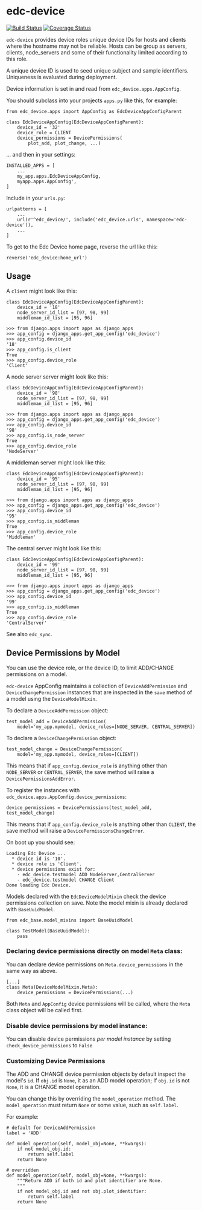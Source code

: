 # edc-device

[![Build Status](https://travis-ci.org/botswana-harvard/edc-device.svg?branch=develop)](https://travis-ci.org/botswana-harvard/edc-device) [![Coverage Status](https://coveralls.io/repos/github/botswana-harvard/edc-device/badge.svg?branch=develop)](https://coveralls.io/github/botswana-harvard/edc-device?branch=develop)

`edc-device` provides device roles unique device IDs for hosts and clients where the hostname may not be reliable. Hosts can be group as servers, clients, node_servers and some of their functionality limited according to this role.

A unique device ID is used to seed unique subject and sample identifiers. Uniqueness is evaluated during deployment.

Device information is set in and read from `edc_device.apps.AppConfig`.

You should subclass into your projects `apps.py` like this, for example:

    from edc_device.apps import AppConfig as EdcDeviceAppConfigParent
    
    class EdcDeviceAppConfig(EdcDeviceAppConfigParent):
        device_id = '32'
        device_role = CLIENT
        device_permissions = DevicePermissions(
            plot_add, plot_change, ...)

... and then in your settings:

    INSTALLED_APPS = [
        ...
        my_app.apps.EdcDeviceAppConfig,
        myapp.apps.AppConfig',
    ]

Include in your `urls.py`:

    urlpatterns = [
        ...
        url(r'^edc_device/', include('edc_device.urls', namespace='edc-device')),
        ...
    ]
    
To get to the Edc Device home page, reverse the url like this:

    reverse('edc_device:home_url')


## Usage
    

A `client` might look like this:

    class EdcDeviceAppConfig(EdcDeviceAppConfigParent):
        device_id = '18'
    	node_server_id_list = [97, 98, 99]
    	middleman_id_list = [95, 96]

	>>> from django.apps import apps as django_apps
	>>> app_config = django_apps.get_app_config('edc_device')
	>>> app_config.device_id
	'18'
	>>> app_config.is_client
	True
    >>> app_config.device_role
    'Client'

A node server server might look like this:

    class EdcDeviceAppConfig(EdcDeviceAppConfigParent):
        device_id = '98'
        node_server_id_list = [97, 98, 99]
        middleman_id_list = [95, 96]

    >>> from django.apps import apps as django_apps
    >>> app_config = django_apps.get_app_config('edc_device')
    >>> app_config.device_id
    '98'
    >>> app_config.is_node_server
    True
    >>> app_config.device_role
    'NodeServer'

A middleman server might look like this:

    class EdcDeviceAppConfig(EdcDeviceAppConfigParent):
        device_id = '95'
        node_server_id_list = [97, 98, 99]
        middleman_id_list = [95, 96]

    >>> from django.apps import apps as django_apps
    >>> app_config = django_apps.get_app_config('edc_device')
    >>> app_config.device_id
    '95'
    >>> app_config.is_middleman
    True
    >>> app_config.device_role
    'Middleman'

The central server might look like this:

    class EdcDeviceAppConfig(EdcDeviceAppConfigParent):
        device_id = '99'
        node_server_id_list = [97, 98, 99]
        middleman_id_list = [95, 96]

    >>> from django.apps import apps as django_apps
    >>> app_config = django_apps.get_app_config('edc_device')
    >>> app_config.device_id
    '99'
    >>> app_config.is_middleman
    True
    >>> app_config.device_role
    'CentralServer'


See also `edc_sync`.


## Device Permissions by Model

You can use the device role, or the device ID, to limit ADD/CHANGE permissions on a model.

`edc-device` AppConfig maintains a collection of `DeviceAddPermission` and `DeviceChangePermission` instances that are inspected in the `save` method of a model using the `DeviceModelMixin`.

To declare a `DeviceAddPermission` object:

    test_model_add = DeviceAddPermission(
        model='my_app.mymodel, device_roles=[NODE_SERVER, CENTRAL_SERVER])

To declare a `DeviceChangePermission` object:

    test_model_change = DeviceChangePermission(
        model='my_app.mymodel, device_roles=[CLIENT])

This means that if `app_config.device_role` is anything other than `NODE_SERVER` or `CENTRAL_SERVER`, the save method will raise a `DevicePermissionsAddError`.

To register the instances with `edc_device.apps.AppConfig.device_permissions`:

    device_permissions = DevicePermissions(test_model_add, test_model_change)

This means that if `app_config.device_role` is anything other than `CLIENT`, the save method will raise a `DevicePermissionsChangeError`.

On boot up you should see:

    Loading Edc Device ...
      * device id is '10'.
      * device role is 'Client'.
      * device permissions exist for:
        - edc_device.testmodel ADD NodeServer,CentralServer
        - edc_device.testmodel CHANGE Client
    Done loading Edc Device.

Models declared with the `EdcDeviceModelMixin` check the device permissions collection on save. Note the model mixin is already declared with `BaseUuidModel`.

    from edc_base.model_mixins import BaseUuidModel

    class TestModel(BaseUuidModel):
        pass
        

### Declaring device permissions directly on model `Meta` class:

You can declare device permissions on `Meta.device_permissions` in the same way as above.

    [...]
    class Meta(DeviceModelMixin.Meta):
        device_permissions = DevicePermissions(...)
        
Both `Meta` and `AppConfig` device permissions will be called, where the `Meta` class object will be called first.

### Disable device permissions by model instance:

You can disable device permissions _per model instance_ by setting `check_device_permissions` to `False`


### Customizing Device Permissions

The ADD and CHANGE device permission objects by default inspect the model's `id`. If `obj.id` is `None`, it as an ADD model operation; If `obj.id` is not `None`, it is a CHANGE model operation.

You can change this by overriding the `model_operation` method. The `model_operation` must return `None` or some value, such as `self.label`.

For example:

    # default for DeviceAddPermission
    label = 'ADD'
    
    def model_operation(self, model_obj=None, **kwargs):
        if not model_obj.id:
            return self.label
        return None

    # overridden
    def model_operation(self, model_obj=None, **kwargs):
        """Return ADD if both id and plot identifier are None.
        """
        if not model_obj.id and not obj.plot_identifier:
            return self.label
        return None



        
